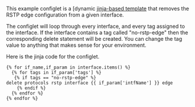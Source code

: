 This example configlet is a [dynamic [jinja-based template](https://supportportal.juniper.net/s/article/Juniper-Apstra-Jinja-Configlets-using-dynamic-data-from-deviceModel?language=en_US) that removes the RSTP edge configuration from a given interface. 

The configlet will loop through every interface, and every tag assigned to the interface. If the interface contains a tag called "no-rstp-edge" then the corresponding delete statement will be created. You can change the tag value to anything that makes sense for your environment.

Here is the jinja code for the configlet.

```
{% for if_name,if_param in interface.items() %}
  {% for tags in if_param['tags'] %}
   {% if tags == "no-rstp-edge" %}
delete protocols rstp interface {{ if_param['intfName'] }} edge
    {% endif %}
  {% endfor %}
{% endfor %}